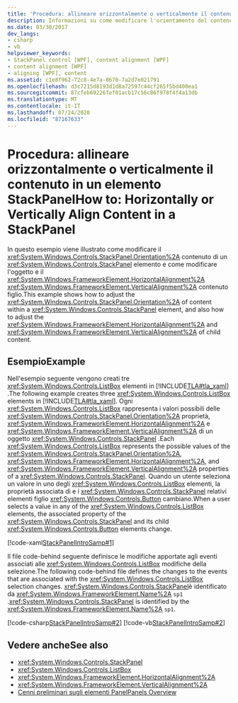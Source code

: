 ```yaml
---
title: 'Procedura: allineare orizzontalmente o verticalmente il contenuto in un elemento StackPanel'
description: Informazioni su come modificare l'orientamento del contenuto in un Windows Presentation Foundation StackPanel e in HorizontalAlignment e VerticalAlignment del contenuto figlio.
ms.date: 03/30/2017
dev_langs:
- csharp
- vb
helpviewer_keywords:
- StackPanel control [WPF], content alignment [WPF]
- content alignment [WPF]
- aligning [WPF], content
ms.assetid: c1e8f962-72c8-4e7a-8670-7a2d7e021791
ms.openlocfilehash: d3c7215d8193d1d8a72597c44cf265f5bd400ea1
ms.sourcegitcommit: 87cfeb69226fef01acb17c56c86f978f4f4a13db
ms.translationtype: MT
ms.contentlocale: it-IT
ms.lasthandoff: 07/24/2020
ms.locfileid: "87167633"
---
```

# <a name="how-to-horizontally-or-vertically-align-content-in-a-stackpanel"></a><span data-ttu-id="985aa-103">Procedura: allineare orizzontalmente o verticalmente il contenuto in un elemento StackPanel</span><span class="sxs-lookup"><span data-stu-id="985aa-103">How to: Horizontally or Vertically Align Content in a StackPanel</span></span>
<span data-ttu-id="985aa-104">In questo esempio viene illustrato come modificare il <xref:System.Windows.Controls.StackPanel.Orientation%2A> contenuto di un <xref:System.Windows.Controls.StackPanel> elemento e come modificare l'oggetto e il <xref:System.Windows.FrameworkElement.HorizontalAlignment%2A> <xref:System.Windows.FrameworkElement.VerticalAlignment%2A> contenuto figlio.</span><span class="sxs-lookup"><span data-stu-id="985aa-104">This example shows how to adjust the <xref:System.Windows.Controls.StackPanel.Orientation%2A> of content within a <xref:System.Windows.Controls.StackPanel> element, and also how to adjust the <xref:System.Windows.FrameworkElement.HorizontalAlignment%2A> and <xref:System.Windows.FrameworkElement.VerticalAlignment%2A> of child content.</span></span>  
  
## <a name="example"></a><span data-ttu-id="985aa-105">Esempio</span><span class="sxs-lookup"><span data-stu-id="985aa-105">Example</span></span>  
 <span data-ttu-id="985aa-106">Nell'esempio seguente vengono creati tre <xref:System.Windows.Controls.ListBox> elementi in [!INCLUDE[TLA#tla_xaml](../../../../includes/tlasharptla-xaml-md.md)] .</span><span class="sxs-lookup"><span data-stu-id="985aa-106">The following example creates three <xref:System.Windows.Controls.ListBox> elements in [!INCLUDE[TLA#tla_xaml](../../../../includes/tlasharptla-xaml-md.md)].</span></span> <span data-ttu-id="985aa-107">Ogni <xref:System.Windows.Controls.ListBox> rappresenta i valori possibili delle <xref:System.Windows.Controls.StackPanel.Orientation%2A> proprietà, <xref:System.Windows.FrameworkElement.HorizontalAlignment%2A> e <xref:System.Windows.FrameworkElement.VerticalAlignment%2A> di un oggetto <xref:System.Windows.Controls.StackPanel> .</span><span class="sxs-lookup"><span data-stu-id="985aa-107">Each <xref:System.Windows.Controls.ListBox> represents the possible values of the <xref:System.Windows.Controls.StackPanel.Orientation%2A>, <xref:System.Windows.FrameworkElement.HorizontalAlignment%2A>, and <xref:System.Windows.FrameworkElement.VerticalAlignment%2A> properties of a <xref:System.Windows.Controls.StackPanel>.</span></span> <span data-ttu-id="985aa-108">Quando un utente seleziona un valore in uno degli <xref:System.Windows.Controls.ListBox> elementi, la proprietà associata di e i <xref:System.Windows.Controls.StackPanel> relativi elementi figlio <xref:System.Windows.Controls.Button> cambiano.</span><span class="sxs-lookup"><span data-stu-id="985aa-108">When a user selects a value in any of the <xref:System.Windows.Controls.ListBox> elements, the associated property of the <xref:System.Windows.Controls.StackPanel> and its child <xref:System.Windows.Controls.Button> elements change.</span></span>  
  
 [!code-xaml[StackPanelIntroSamp#1](~/samples/snippets/csharp/VS_Snippets_Wpf/StackPanelIntroSamp/CSharp/Window1.xaml#1)]  
  
 <span data-ttu-id="985aa-109">Il file code-behind seguente definisce le modifiche apportate agli eventi associati alle <xref:System.Windows.Controls.ListBox> modifiche della selezione.</span><span class="sxs-lookup"><span data-stu-id="985aa-109">The following code-behind file defines the changes to the events that are associated with the <xref:System.Windows.Controls.ListBox> selection changes.</span></span> <span data-ttu-id="985aa-110"><xref:System.Windows.Controls.StackPanel>è identificato da <xref:System.Windows.FrameworkElement.Name%2A> `sp1` .</span><span class="sxs-lookup"><span data-stu-id="985aa-110"><xref:System.Windows.Controls.StackPanel> is identified by the <xref:System.Windows.FrameworkElement.Name%2A> `sp1`.</span></span>  
  
 [!code-csharp[StackPanelIntroSamp#2](~/samples/snippets/csharp/VS_Snippets_Wpf/StackPanelIntroSamp/CSharp/Window1.xaml.cs#2)]
 [!code-vb[StackPanelIntroSamp#2](~/samples/snippets/visualbasic/VS_Snippets_Wpf/StackPanelIntroSamp/VisualBasic/Window1.xaml.vb#2)]  
  
## <a name="see-also"></a><span data-ttu-id="985aa-111">Vedere anche</span><span class="sxs-lookup"><span data-stu-id="985aa-111">See also</span></span>

- <xref:System.Windows.Controls.StackPanel>
- <xref:System.Windows.Controls.ListBox>
- <xref:System.Windows.FrameworkElement.HorizontalAlignment%2A>
- <xref:System.Windows.FrameworkElement.VerticalAlignment%2A>
- [<span data-ttu-id="985aa-112">Cenni preliminari sugli elementi Panel</span><span class="sxs-lookup"><span data-stu-id="985aa-112">Panels Overview</span></span>](panels-overview.md)
